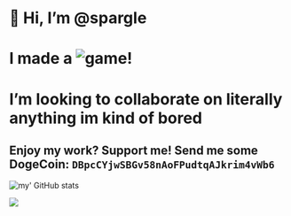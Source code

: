 # 👋 Hi, I’m @spargle


# I made a ![game](https://spegeet.itch.io/flr-rn)!
# I’m looking to collaborate on literally anything im kind of bored
## Enjoy my work? Support me! Send me some DogeCoin: `DBpcCYjwSBGv58nAoFPudtqAJkrim4vWb6`
![my' GitHub stats](https://github-readme-stats.vercel.app/api?username=spargle&show_icons=true&theme=dark)

<a href="https://github.com/spargle/ark"><img src="https://github-readme-stats.vercel.app/api/pin/?username=spargle&repo=ark"/></a>
